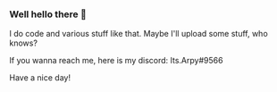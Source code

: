 ### Well hello there 👋

I do code and various stuff like that.
Maybe I'll upload some stuff, who knows?

If you wanna reach me, here is my discord: Its.Arpy#9566

Have a nice day!
